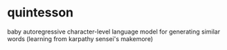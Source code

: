 # quintesson
baby autoregressive character-level language model for generating similar words (learning from karpathy sensei's makemore)
